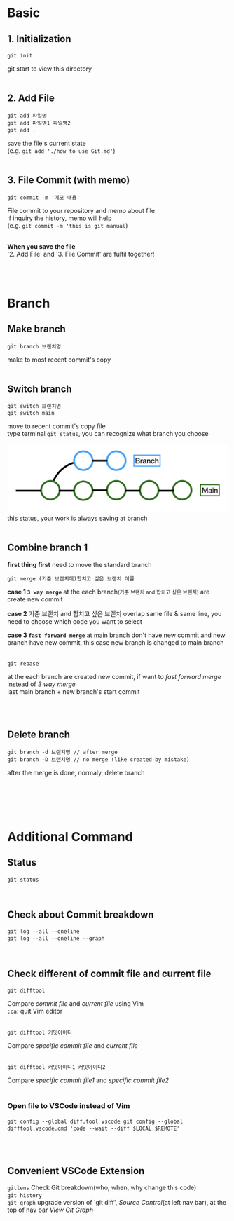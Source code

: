 <h1>Basic</h1>
<h2>1. Initialization</h2>   

```
git init
```
git start to view this directory
<br><br>

<h2>2. Add File</h2>

```
git add 파일명
git add 파일명1 파일명2
git add .
```
save the file's current state<br>
(e.g. `git add './how to use Git.md'`)
<br><br>

<h2>3. File Commit (with memo)</h2>

```
git commit -m '메모 내용'
```
File commit to your repository and memo about file<br>
if inquiry the history, memo will help<br>
(e.g. `git commit -m 'this is git manual`)<br><br>

**When you save the file**<br>
'2. Add File' and '3. File Commit' are fulfil together!

<br><br>
<h1>Branch</h1>
<h2>Make branch</h2>

```
git branch 브랜치명
```
make to most recent commit's copy
<br><br>

<h2>Switch branch</h2>

```
git switch 브랜치명
git switch main
```
move to recent commit's copy file<br>
type terminal `git status`, you can recognize what branch you choose
<br><br>
![BranchImg](imgOfBranch.png)
this status, your work is always saving at branch
<br><br>

<h2>Combine branch 1</h2>

**first thing first** need to move the standard branch

```
git merge (기준 브랜치에)합치고 싶은 브랜치 이름
```
**case 1 `3 way merge`** at the each branch<small>(기준 브랜치 and 합치고 싶은 브랜치)</small> are create new commit

**case 2** 기준 브랜치 and 합치고 싶은 브랜치 overlap same file & same line, you need to choose which code you want to select

**case 3 `fast forward merge`** at main branch don't have new commit and new branch have new commit, this case new branch is changed to main branch
<br><br>
```
git rebase
```
at the each branch are created new commit, if want to *fast forward merge* instead of *3 way merge*<br>
last main branch + new branch's start commit

<br><br>
<h2>Delete branch</h2>

```
git branch -d 브랜치명 // after merge
git branch -D 브랜치명 // no merge (like created by mistake)
```
after the merge is done, normaly, delete branch

<br><br><br><br>




<h1>Additional Command</h1>
<h2>Status</h2>

```
git status
```
<br>
<h2>Check about Commit breakdown</h2>

```
git log --all --oneline
git log --all --oneline --graph
```
<br>
<h2>Check different of commit file and current file</h2>

```
git difftool
```
Compare *commit file* and *current file* using Vim<br>
`:qa`: quit Vim editor
<br><br>
```
git difftool 커밋아이디
```
Compare *specific commit file* and *current file*<br><br>
```
git difftool 커밋아이디1 커밋아이디2
```
Compare *specific commit file1* and *specific commit file2*<br><br>

<h3>Open file to VSCode instead of Vim</h3>

```
git config --global diff.tool vscode git config --global difftool.vscode.cmd 'code --wait --diff $LOCAL $REMOTE'
```
<br><br>



<h2>Convenient VSCode Extension</h2>

`gitlens` Check Git breakdown(who, when, why change this code)<br>
`git history`<br>
`git graph` upgrade version of 'git diff', *Source Control*(at left nav bar), at the top of nav bar *View Git Graph* <br>